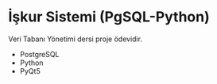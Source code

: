# İşkur Sistemi (PgSQL-Python)

Veri Tabanı Yönetimi dersi proje ödevidir.

- PostgreSQL
- Python
- PyQt5
